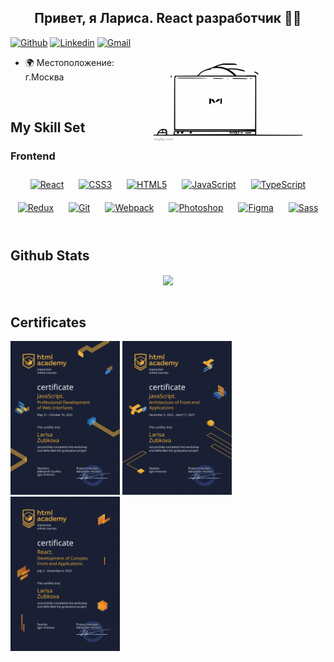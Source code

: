 ## <div align="center">Привет, я Лариса. React разработчик 🏃‍♀️</div>  
 [![Github](https://img.shields.io/badge/-Github-000?style=flat&logo=Github&logoColor=white)](https://github.com/LarissaZubkova)
[![Linkedin](https://img.shields.io/badge/-LinkedIn-blue?style=flat&logo=Linkedin&logoColor=white)](https://www.linkedin.com/in/larisa-zubkova-403427269)
[![Gmail](https://img.shields.io/badge/-Gmail-c14438?style=flat&logo=Gmail&logoColor=white)](mailto:larissazubkova@gmail.com)
 

<img width="55%" align="right" alt="Github" src="svg/83malq.gif" />

- 🌍 Местоположение: г.Москва
  
<br/>  


## My Skill Set  



### Frontend  
<div align="center">  
<a href="https://reactjs.org/" target="_blank"><img style="margin: 10px" src="https://profilinator.rishav.dev/skills-assets/react-original-wordmark.svg" alt="React" height="50" /></a>  
<a href="https://www.w3schools.com/css/" target="_blank"><img style="margin: 10px" src="https://profilinator.rishav.dev/skills-assets/css3-original-wordmark.svg" alt="CSS3" height="50" /></a>  
<a href="https://en.wikipedia.org/wiki/HTML5" target="_blank"><img style="margin: 10px" src="https://profilinator.rishav.dev/skills-assets/html5-original-wordmark.svg" alt="HTML5" height="50" /></a>  
<a href="https://www.javascript.com/" target="_blank"><img style="margin: 10px" src="https://profilinator.rishav.dev/skills-assets/javascript-original.svg" alt="JavaScript" height="50" /></a>  
<a href="https://www.typescriptlang.org/" target="_blank"><img style="margin: 10px" src="https://profilinator.rishav.dev/skills-assets/typescript-original.svg" alt="TypeScript" height="50" /></a>  
<a href="https://redux.js.org/" target="_blank"><img style="margin: 10px" src="https://profilinator.rishav.dev/skills-assets/redux-original.svg" alt="Redux" height="50" /></a>  
<a href="https://github.com/" target="_blank"><img style="margin: 10px" src="https://profilinator.rishav.dev/skills-assets/git-scm-icon.svg" alt="Git" height="50" /></a>  
<a href="https://webpack.js.org/" target="_blank"><img style="margin: 10px" src="https://profilinator.rishav.dev/skills-assets/webpack-original.svg" alt="Webpack" height="50" /></a>  
<a href="https://www.adobe.com/in/products/photoshop.html" target="_blank"><img style="margin: 10px" src="https://profilinator.rishav.dev/skills-assets/photoshop-plain.svg" alt="Photoshop" height="50" /></a>  
<a href="https://www.figma.com/" target="_blank"><img style="margin: 10px" src="https://profilinator.rishav.dev/skills-assets/figma-icon.svg" alt="Figma" height="50" /></a>  
<a href="https://sass-lang.com/" target="_blank"><img style="margin: 10px" src="https://profilinator.rishav.dev/skills-assets/sass-original.svg" alt="Sass" height="50" /></a>  
</div>

<br/>  


## Github Stats  
<div align="center"><img src="https://github-readme-stats.vercel.app/api?username=LarissaZubkova&show_icons=true&count_private=true&hide_border=true" align="center" /></div>  

<br/>  


## Certificates

<p>
<img width="175" alt="Certificate1" src="svg/2041971.svg" />
<img width="175" alt="Certificate1" src="svg/2041971-_1_.svg" />
<img width="175" alt="Certificate1" src="svg/2041971-2.svg" />
</p>

